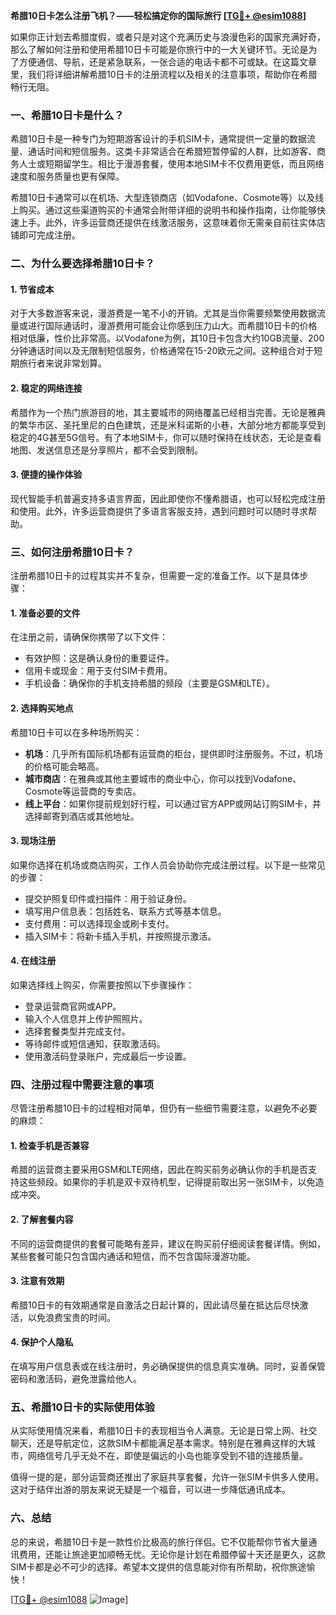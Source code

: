 **希腊10日卡怎么注册飞机？——轻松搞定你的国际旅行 [[TG💪+ @esim1088](https://t.me/s/esim1088)]**

如果你正计划去希腊度假，或者只是对这个充满历史与浪漫色彩的国家充满好奇，那么了解如何注册和使用希腊10日卡可能是你旅行中的一大关键环节。无论是为了方便通信、导航，还是紧急联系，一张合适的电话卡都不可或缺。在这篇文章里，我们将详细讲解希腊10日卡的注册流程以及相关的注意事项，帮助你在希腊畅行无阻。

### 一、希腊10日卡是什么？

希腊10日卡是一种专门为短期游客设计的手机SIM卡，通常提供一定量的数据流量、通话时间和短信服务。这类卡非常适合在希腊短暂停留的人群，比如游客、商务人士或短期留学生。相比于漫游套餐，使用本地SIM卡不仅费用更低，而且网络速度和服务质量也更有保障。

希腊10日卡通常可以在机场、大型连锁商店（如Vodafone、Cosmote等）以及线上购买。通过这些渠道购买的卡通常会附带详细的说明书和操作指南，让你能够快速上手。此外，许多运营商还提供在线激活服务，这意味着你无需亲自前往实体店铺即可完成注册。

### 二、为什么要选择希腊10日卡？

#### 1. **节省成本**
对于大多数游客来说，漫游费是一笔不小的开销。尤其是当你需要频繁使用数据流量或进行国际通话时，漫游费用可能会让你感到压力山大。而希腊10日卡的价格相对低廉，性价比非常高。以Vodafone为例，其10日卡包含大约10GB流量、200分钟通话时间以及无限制短信服务，价格通常在15-20欧元之间。这种组合对于短期旅行者来说非常划算。

#### 2. **稳定的网络连接**
希腊作为一个热门旅游目的地，其主要城市的网络覆盖已经相当完善。无论是雅典的繁华市区、圣托里尼的白色建筑，还是米科诺斯的小巷，大部分地方都能享受到稳定的4G甚至5G信号。有了本地SIM卡，你可以随时保持在线状态，无论是查看地图、发送信息还是分享照片，都不会受到限制。

#### 3. **便捷的操作体验**
现代智能手机普遍支持多语言界面，因此即使你不懂希腊语，也可以轻松完成注册和使用。此外，许多运营商提供了多语言客服支持，遇到问题时可以随时寻求帮助。

### 三、如何注册希腊10日卡？

注册希腊10日卡的过程其实并不复杂，但需要一定的准备工作。以下是具体步骤：

#### 1. **准备必要的文件**
在注册之前，请确保你携带了以下文件：
- 有效护照：这是确认身份的重要证件。
- 信用卡或现金：用于支付SIM卡费用。
- 手机设备：确保你的手机支持希腊的频段（主要是GSM和LTE）。

#### 2. **选择购买地点**
希腊10日卡可以在多种场所购买：
- **机场**：几乎所有国际机场都有运营商的柜台，提供即时注册服务。不过，机场的价格可能会略高。
- **城市商店**：在雅典或其他主要城市的商业中心，你可以找到Vodafone、Cosmote等运营商的专卖店。
- **线上平台**：如果你提前规划好行程，可以通过官方APP或网站订购SIM卡，并选择邮寄到酒店或其他地址。

#### 3. **现场注册**
如果你选择在机场或商店购买，工作人员会协助你完成注册过程。以下是一些常见的步骤：
- 提交护照复印件或扫描件：用于验证身份。
- 填写用户信息表：包括姓名、联系方式等基本信息。
- 支付费用：可以选择现金或刷卡支付。
- 插入SIM卡：将新卡插入手机，并按照提示激活。

#### 4. **在线注册**
如果选择线上购买，你需要按照以下步骤操作：
- 登录运营商官网或APP。
- 输入个人信息并上传护照照片。
- 选择套餐类型并完成支付。
- 等待邮件或短信通知，获取激活码。
- 使用激活码登录账户，完成最后一步设置。

### 四、注册过程中需要注意的事项

尽管注册希腊10日卡的过程相对简单，但仍有一些细节需要注意，以避免不必要的麻烦：

#### 1. **检查手机是否兼容**
希腊的运营商主要采用GSM和LTE网络，因此在购买前务必确认你的手机是否支持这些频段。如果你的手机是双卡双待机型，记得提前取出另一张SIM卡，以免造成冲突。

#### 2. **了解套餐内容**
不同的运营商提供的套餐可能略有差异，建议在购买前仔细阅读套餐详情。例如，某些套餐可能只包含国内通话和短信，而不包含国际漫游功能。

#### 3. **注意有效期**
希腊10日卡的有效期通常是自激活之日起计算的，因此请尽量在抵达后尽快激活，以免浪费宝贵的时间。

#### 4. **保护个人隐私**
在填写用户信息表或在线注册时，务必确保提供的信息真实准确。同时，妥善保管密码和激活码，避免泄露给他人。

### 五、希腊10日卡的实际使用体验

从实际使用情况来看，希腊10日卡的表现相当令人满意。无论是日常上网、社交聊天，还是导航定位，这款SIM卡都能满足基本需求。特别是在雅典这样的大城市，网络信号几乎无处不在，即使是偏远的小岛也能享受到不错的连接质量。

值得一提的是，部分运营商还推出了家庭共享套餐，允许一张SIM卡供多人使用。这对于结伴出游的朋友来说无疑是一个福音，可以进一步降低通讯成本。

### 六、总结

总的来说，希腊10日卡是一款性价比极高的旅行伴侣。它不仅能帮你节省大量通讯费用，还能让旅途更加顺畅无忧。无论你是计划在希腊停留十天还是更久，这款SIM卡都是必不可少的选择。希望本文提供的信息能对你有所帮助，祝你旅途愉快！

[[TG💪+ @esim1088](https://t.me/s/esim1088) ![Image](https://i.postimg.cc/4NQfJmqS/Snipaste-2025-05-13-00-14-12.png)]